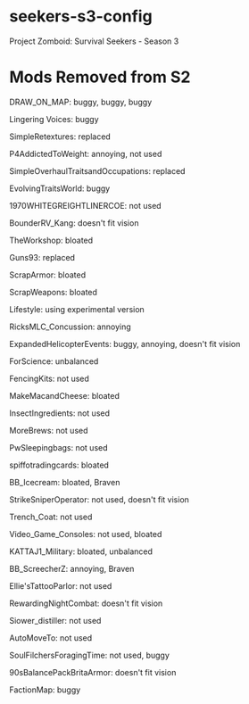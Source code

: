 # seekers-s3-config
Project Zomboid: Survival Seekers - Season 3

# Mods Removed from S2
DRAW_ON_MAP: buggy, buggy, buggy

Lingering Voices: buggy

SimpleRetextures: replaced

P4AddictedToWeight: annoying, not used

SimpleOverhaulTraitsandOccupations: replaced

EvolvingTraitsWorld: buggy

1970WHITEGREIGHTLINERCOE: not used

BounderRV_Kang: doesn't fit vision

TheWorkshop: bloated

Guns93: replaced

ScrapArmor: bloated

ScrapWeapons: bloated

Lifestyle: using experimental version

RicksMLC_Concussion: annoying

ExpandedHelicopterEvents: buggy, annoying, doesn't fit vision

ForScience: unbalanced

FencingKits: not used

MakeMacandCheese: bloated

InsectIngredients: not used

MoreBrews: not used

PwSleepingbags: not used

spiffotradingcards: bloated

BB_Icecream: bloated, Braven

StrikeSniperOperator: not used, doesn't fit vision

Trench_Coat: not used

Video_Game_Consoles: not used, bloated

KATTAJ1_Military: bloated, unbalanced

BB_ScreecherZ: annoying, Braven

Ellie'sTattooParlor: not used

RewardingNightCombat: doesn't fit vision

Siower_distiller: not used

AutoMoveTo: not used

SoulFilchersForagingTime: not used, buggy

90sBalancePackBritaArmor: doesn't fit vision


FactionMap: buggy
